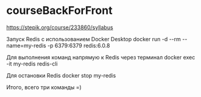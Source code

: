 # courseBackForFront

https://stepik.org/course/233860/syllabus


Запуск Redis с использованием Docker Desktop
docker run -d --rm --name=my-redis -p 6379:6379 redis:6.0.8

Для выполнения команд напрямую к Redis через терминал
docker exec -it my-redis redis-cli

Для остановки Redis
docker stop my-redis

Итого, всего три команды =)